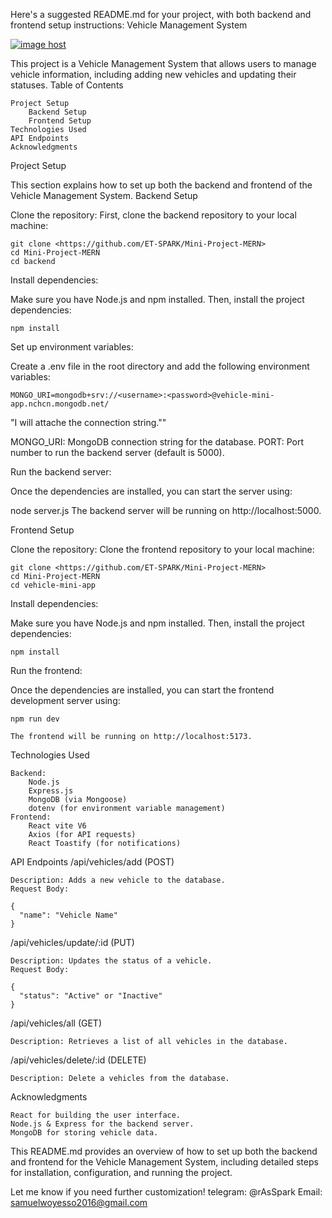 Here's a suggested README.md for your project, with both backend and frontend setup instructions:
Vehicle Management System

<a href="https://imgbox.com/9hNFDaUy" target="_blank"><img src="https://thumbs2.imgbox.com/f8/73/9hNFDaUy_t.png" alt="image host"/></a>

This project is a Vehicle Management System that allows users to manage vehicle information, including adding new vehicles and updating their statuses.
Table of Contents

    Project Setup
        Backend Setup
        Frontend Setup
    Technologies Used
    API Endpoints
    Acknowledgments

Project Setup

This section explains how to set up both the backend and frontend of the Vehicle Management System.
Backend Setup

Clone the repository:
First, clone the backend repository to your local machine:

    git clone <https://github.com/ET-SPARK/Mini-Project-MERN>
    cd Mini-Project-MERN
    cd backend

Install dependencies:

Make sure you have Node.js and npm installed. Then, install the project dependencies:

    npm install

Set up environment variables:

Create a .env file in the root directory and add the following environment variables:

    MONGO_URI=mongodb+srv://<username>:<password>@vehicle-mini-app.nchcn.mongodb.net/
"I will attache the connection string.""

MONGO_URI: MongoDB connection string for the database.
PORT: Port number to run the backend server (default is 5000).

Run the backend server:

Once the dependencies are installed, you can start the server using:

node server.js
The backend server will be running on http://localhost:5000.

Frontend Setup

Clone the repository:
Clone the frontend repository to your local machine:

    git clone <https://github.com/ET-SPARK/Mini-Project-MERN>
    cd Mini-Project-MERN
    cd vehicle-mini-app

Install dependencies:

Make sure you have Node.js and npm installed. Then, install the project dependencies:

    npm install

Run the frontend:

Once the dependencies are installed, you can start the frontend development server using:

    npm run dev

    The frontend will be running on http://localhost:5173.

Technologies Used

    Backend:
        Node.js
        Express.js
        MongoDB (via Mongoose)
        dotenv (for environment variable management)
    Frontend:
        React vite V6
        Axios (for API requests)
        React Toastify (for notifications)

API Endpoints
/api/vehicles/add (POST)

    Description: Adds a new vehicle to the database.
    Request Body:

    {
      "name": "Vehicle Name"
    }

/api/vehicles/update/:id (PUT)

    Description: Updates the status of a vehicle.
    Request Body:

    {
      "status": "Active" or "Inactive"
    }

/api/vehicles/all (GET)

    Description: Retrieves a list of all vehicles in the database.

/api/vehicles/delete/:id (DELETE)

    Description: Delete a vehicles from the database.

Acknowledgments

    React for building the user interface.
    Node.js & Express for the backend server.
    MongoDB for storing vehicle data.

This README.md provides an overview of how to set up both the backend and frontend for the Vehicle Management System, including detailed steps for installation, configuration, and running the project.

Let me know if you need further customization!
telegram: @rAsSpark
Email: samuelwoyesso2016@gmail.com
